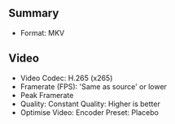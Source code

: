 ## Summary
- Format: MKV

## Video
- Video Codec: H.265 (x265)
- Framerate (FPS): 'Same as source' or lower
- Peak Framerate
- Quality: Constant Quality: Higher is better
- Optimise Video: Encoder Preset: Placebo
